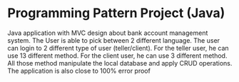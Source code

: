 # Programming Pattern Project (Java)
Java application with MVC design about bank account management system.
The User is able to pick between 2 different language.
The user can login to 2 different type of user (teller/client).
For the teller user, he can use 13 different method.
For the client user, he can use 3 different method.
All those method manipulate the local database and apply CRUD operations.
The application is also close to 100% error proof
